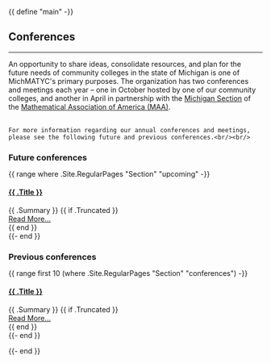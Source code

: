 ---
---
{{ define "main" -}}

<h2>Conferences</h2>

<hr>

<p class="p-main">
    An opportunity to share ideas, consolidate resources, and plan for the future needs of community colleges 
    in the state of Michigan is one of MichMATYC's primary purposes. The organization has two conferences and meetings each year &ndash;
    one in October hosted by one of our community colleges, and another in April in partnership with the <a href="http://sections.maa.org/michigan/">Michigan Section</a>
    of the <a href="http://www.maa.org">Mathematical Association of America (MAA)</a>.<br/><br/>

    For more information regarding our annual conferences and meetings, please see the following future and previous conferences.<br/><br/>
</p>

<h3 style="margin-bottom:0;">Future conferences</h3>
<p class="p-main"></p>

<div class="posts">
  {{ range where .Site.RegularPages "Section" "upcoming" -}}
<article class="post">
  <h4 class="post-title">
    <a href="{{ .Permalink }}">{{ .Title }} <i class="fas fa-link"></i></a>
  </h4>
  <!-- <time datetime="{{ .Date.Format "2006-01-02T15:04:05Z0700" }}" class="post-date">{{ .Date.Format "Jan 2, 2006" }}</time> -->
  {{ .Summary }}
  {{ if .Truncated }}
  <div class="read-more-link">
    <a href="{{ .RelPermalink }}">Read More…</a>
  </div>
  {{ end }}
</article>
{{- end }}
</div>

<h3 style="margin-bottom:0;">Previous conferences</h3>
<p class="p-main"></p>

<div class="posts">
  {{ range first 10 (where .Site.RegularPages "Section" "conferences") -}}
  <article class="post">
    <h4 class="post-title">
      <a href="{{ .Permalink }}">{{ .Title }} <i class="fas fa-link"></i></a>
    </h4>
    <!-- <time datetime="{{ .Date.Format "2006-01-02T15:04:05Z0700" }}" class="post-date">{{ .Date.Format "Jan 2, 2006" }}</time> -->
    {{ .Summary }}
    {{ if .Truncated }}
    <div class="read-more-link">
      <a href="{{ .RelPermalink }}">Read More…</a>
    </div>
    {{ end }}
  </article>
  {{- end }}
  </div>

{{- end }}

